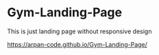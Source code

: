 # Gym-Landing-Page
This is just landing page without responsive design

https://arpan-code.github.io/Gym-Landing-Page/
